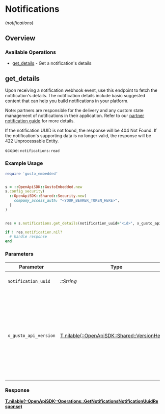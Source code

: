 # Notifications
(*notifications*)

## Overview

### Available Operations

* [get_details](#get_details) - Get a notification's details

## get_details

Upon receiving a notification webhook event, use this endpoint to fetch the notification's details. The notification details include basic suggested content that can help you build notifications in your platform.

Note: partners are responsible for the delivery and any custom state management of notifications in their application. Refer to our [partner notification guide](https://docs.gusto.com/embedded-payroll/docs/partner-notifications) for more details.

If the notification UUID is not found, the response will be 404 Not Found. If the notification's supporting data is no longer valid, the response will be 422 Unprocessable Entity.

scope: `notifications:read`

### Example Usage

```ruby
require 'gusto_embedded'


s = ::OpenApiSDK::GustoEmbedded.new
s.config_security(
  ::OpenApiSDK::Shared::Security.new(
    company_access_auth: "<YOUR_BEARER_TOKEN_HERE>",
  )
)

    
res = s.notifications.get_details(notification_uuid="<id>", x_gusto_api_version=::OpenApiSDK::Shared::VersionHeader::TWO_THOUSAND_AND_TWENTY_FOUR_04_01)

if ! res.notification.nil?
  # handle response
end

```

### Parameters

| Parameter                                                                                                                                                                                                                    | Type                                                                                                                                                                                                                         | Required                                                                                                                                                                                                                     | Description                                                                                                                                                                                                                  |
| ---------------------------------------------------------------------------------------------------------------------------------------------------------------------------------------------------------------------------- | ---------------------------------------------------------------------------------------------------------------------------------------------------------------------------------------------------------------------------- | ---------------------------------------------------------------------------------------------------------------------------------------------------------------------------------------------------------------------------- | ---------------------------------------------------------------------------------------------------------------------------------------------------------------------------------------------------------------------------- |
| `notification_uuid`                                                                                                                                                                                                          | *::String*                                                                                                                                                                                                                   | :heavy_check_mark:                                                                                                                                                                                                           | The notification entity_uuid                                                                                                                                                                                                 |
| `x_gusto_api_version`                                                                                                                                                                                                        | [T.nilable(::OpenApiSDK::Shared::VersionHeader)](../../models/shared/versionheader.md)                                                                                                                                       | :heavy_minus_sign:                                                                                                                                                                                                           | Determines the date-based API version associated with your API call. If none is provided, your application's [minimum API version](https://docs.gusto.com/embedded-payroll/docs/api-versioning#minimum-api-version) is used. |

### Response

**[T.nilable(::OpenApiSDK::Operations::GetNotificationsNotificationUuidResponse)](../../models/operations/getnotificationsnotificationuuidresponse.md)**

